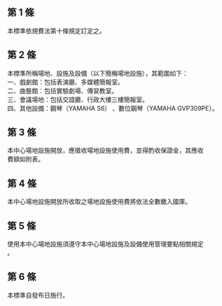 第 1 條
-------
本標準依規費法第十條規定訂定之。

第 2 條
-------
本標準所稱場地、設施及設備（以下簡稱場地設施），其範圍如下：  
一、戲劇館：包括表演廳、多媒體簡報室。  
二、曲藝館：包括實驗劇場、傳習教室。  
三、會議場地：包括交誼廳、行政大樓三樓簡報室。  
四、其他設備：鋼琴（YAMAHA S6） 、數位鋼琴（YAMAHA GVP309PE）。

第 3 條
-------
本中心場地設施開放，應徵收場地設施使用費，並得酌收保證金，其應收  
費額如附表。

第 4 條
-------
本中心場地設施開放所收取之場地設施使用費將依法全數繳入國庫。

第 5 條
-------
使用本中心場地設施須遵守本中心場地設施及設備使用管理要點相關規定  
。

第 6 條
-------
本標準自發布日施行。

